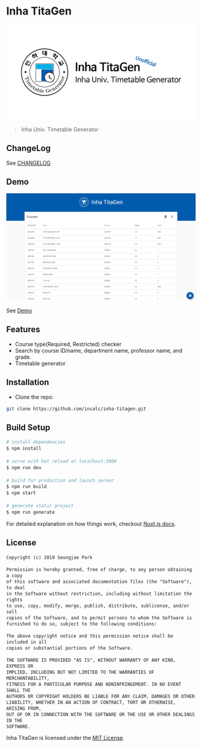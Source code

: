 # Inha TitaGen

![Social Preview](./static/social_preview.png)

> Inha Univ. Timetable Generator

## ChangeLog

See [CHANGELOG](./CHANGELOG.md)

## Demo

![Demo Screenshot](./screenshot.png)

See [Demo](https://incalc.github.io/inha-titagen/)

## Features

- Course type(Required, Restricted) checker
- Search by course ID/name, department name, professor name, and grade.
- Timetable generator

## Installation

- Clone the repo:

```bash
git clone https://github.com/incalc/inha-titagen.git
```

## Build Setup

```bash
# install dependencies
$ npm install

# serve with hot reload at localhost:3000
$ npm run dev

# build for production and launch server
$ npm run build
$ npm start

# generate static project
$ npm run generate
```

For detailed explanation on how things work, checkout [Nuxt.js docs](https://nuxtjs.org).

## License

```text
Copyright (c) 2019 Seungjae Park

Permission is hereby granted, free of charge, to any person obtaining a copy
of this software and associated documentation files (the "Software"), to deal
in the Software without restriction, including without limitation the rights
to use, copy, modify, merge, publish, distribute, sublicense, and/or sell
copies of the Software, and to permit persons to whom the Software is
furnished to do so, subject to the following conditions:

The above copyright notice and this permission notice shall be included in all
copies or substantial portions of the Software.

THE SOFTWARE IS PROVIDED "AS IS", WITHOUT WARRANTY OF ANY KIND, EXPRESS OR
IMPLIED, INCLUDING BUT NOT LIMITED TO THE WARRANTIES OF MERCHANTABILITY,
FITNESS FOR A PARTICULAR PURPOSE AND NONINFRINGEMENT. IN NO EVENT SHALL THE
AUTHORS OR COPYRIGHT HOLDERS BE LIABLE FOR ANY CLAIM, DAMAGES OR OTHER
LIABILITY, WHETHER IN AN ACTION OF CONTRACT, TORT OR OTHERWISE, ARISING FROM,
OUT OF OR IN CONNECTION WITH THE SOFTWARE OR THE USE OR OTHER DEALINGS IN THE
SOFTWARE.
```

Inha TitaGen is licensed under the [MIT License](./LICENSE).
